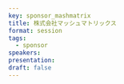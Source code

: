 ```yaml
---
key: sponsor_mashmatrix
title: 株式会社マッシュマトリックス
format: session
tags:
  - sponsor
speakers:
presentation: 
draft: false
---
```


